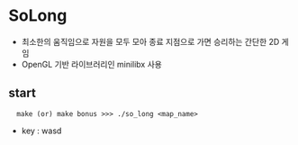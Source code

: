 # SoLong
+ 최소한의 움직임으로 자원을 모두 모아 종료 지점으로 가면 승리하는 간단한 2D 게임
+ OpenGL 기반 라이브러리인 minilibx 사용
## start
```
  make (or) make bonus >>> ./so_long <map_name>
```
+ key : wasd
